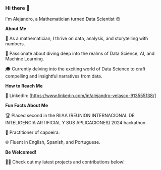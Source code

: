 ### Hi there 👋

I'm Alejandro, a Mathematician turned Data Scientist 😊

**About Me**

🧮 As a mathematician, I thrive on data, analysis, and storytelling with numbers.

🌟 Passionate about diving deep into the realms of Data Science, AI, and Machine Learning.

🎓 Currently delving into the exciting world of Data Science to craft compelling and insightful narratives from data.


**How to Reach Me**


💼 LinkedIn: [https://www.linkedin.com/in/alejandro-velasco-913555138/]


**Fun Facts About Me**


🏆 Placed second in the RIIAA (REUNION INTERNACIONAL DE INTELIGENCIA ARTIFICIAL Y SUS APLICACIONES) 2024 hackathon.

🥋 Practitioner of capoeira.

🌐 Fluent in English, Spanish, and Portuguese.

**Be Welcomed!**

👩‍💻 Check out my latest projects and contributions below!

<!--
**elalejov96/elalejov96** is a ✨ _special_ ✨ repository because its `README.md` (this file) appears on your GitHub profile.

Here are some ideas to get you started:

- 🔭 I’m currently working on ...
- 🌱 I’m currently learning ...
- 👯 I’m looking to collaborate on ...
- 🤔 I’m looking for help with ...
- 💬 Ask me about ...
- 📫 How to reach me: ...
- 😄 Pronouns: ...
- ⚡ Fun fact: ...
-->
